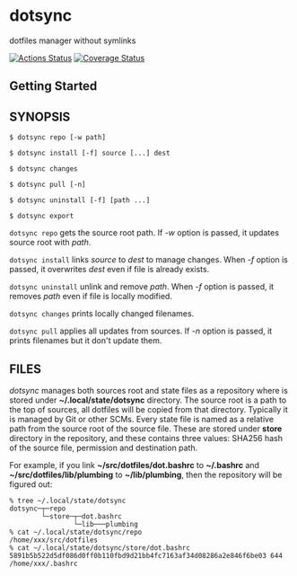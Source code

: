 # dotsync
dotfiles manager without symlinks

[![Actions Status][actions-image]][actions-url]
[![Coverage Status][coveralls-image]][coveralls-url]

[actions-image]: https://github.com/lufia/dotsync/workflows/Test/badge.svg?branch=main
[actions-url]: https://github.com/lufia/dotsync/actions?workflow=Test
[coveralls-image]: https://coveralls.io/repos/github/lufia/dotsync/badge.svg
[coveralls-url]: https://coveralls.io/github/lufia/dotsync

## Getting Started

## SYNOPSIS

```console
$ dotsync repo [-w path]

$ dotsync install [-f] source [...] dest

$ dotsync changes

$ dotsync pull [-n]

$ dotsync uninstall [-f] [path ...]

$ dotsync export
```

`dotsync repo` gets the source root path. If *-w* option is passed, it updates source root with *path*.

`dotsync install` links *source* to *dest* to manage changes. When *-f* option is passed, it overwrites *dest* even if file is already exists.

`dotsync uninstall` unlink and remove *path*. When *-f* option is passed, it removes *path* even if file is locally modified.

`dotsync changes` prints locally changed filenames.

`dotsync pull` applies all updates from sources. If *-n* option is passed, it prints filenames but it don't update them.

## FILES

*dotsync* manages both sources root and state files as a repository where is stored under **~/.local/state/dotsync** directory.
The source root is a path to the top of sources, all dotfiles will be copied from that directory. Typically it is managed by Git or other SCMs.
Every state file is named as a relative path from the source root of the source file. These are stored under **store** directory in the repository, and these contains three values: SHA256 hash of the source file, permission and destination path.

For example, if you link **~/src/dotfiles/dot.bashrc** to **~/.bashrc** and **~/src/dotfiles/lib/plumbing** to **~/lib/plumbing**, then the repository will be figured out:

```console
% tree ~/.local/state/dotsync
dotsync─┬─repo
        └─store─┬─dot.bashrc
                └─lib───plumbing
% cat ~/.local/state/dotsync/repo
/home/xxx/src/dotfiles
% cat ~/.local/state/dotsync/store/dot.bashrc
5891b5b522d5df086d0ff0b110fbd9d21bb4fc7163af34d08286a2e846f6be03 644 /home/xxx/.bashrc
```
